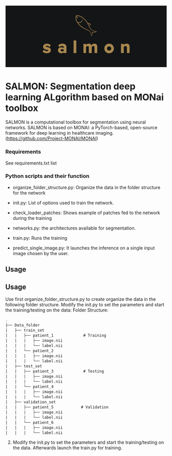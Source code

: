 ![Salmon-logo-1](images/salmon.JPG)
# SALMON: Segmentation deep learning ALgorithm based on MONai toolbox
SALMON is a computational toolbox for segmentation using neural networks.
SALMON is based on MONAI: a PyTorch-based, open-source framework for deep learning in healthcare imaging. (https://github.com/Project-MONAI/MONAI)

### Requirements
See requirements.txt list

### Python scripts and their function

- organize_folder_structure.py: Organize the data in the folder structure for the network

- init.py: List of options used to train the network. 

- check_loader_patches: Shows example of patches fed to the network during the training  

- networks.py: the architectures available for segmentation.

- train.py: Runs the training

- predict_single_image.py: It launches the inference on a single input image chosen by the user.

## Usage

## Usage

Use first organize_folder_structure.py to create organize the data in the following folder structure.
Modify the init.py to set the parameters and start the training/testing on the data:
Folder Structure:


	.
	├── Data_folder                   
	|   ├── train_set              
	|   |   ├── patient_1             # Training
	|   |   |   ├── image.nii              
	|   |   |   └── label.nii                     
	|   |   └── patient_2             
	|   |   |   ├── image.nii              
	|   |   |   └── label.nii              
	|   ├── test_set               
	|   |   ├── patient_3             # Testing
	|   |   |   ├── image.nii              
	|   |   |   └── label.nii              
	|   |   └── patient_4             
	|   |   |   ├── image.nii              
	|   |   |   └── label.nii              
	|   ├── validation_set               
	|   |   ├── patient_5            # Validation
	|   |   |   ├── image.nii             
	|   |   |   └── label.nii              
	|   |   └── patient_6             
	|   |   |   ├── image.nii              
	|   |   |   └── label.nii         

2) Modify the init.py to set the parameters and start the training/testing on the data.
Afterwards launch the train.py for training. 	